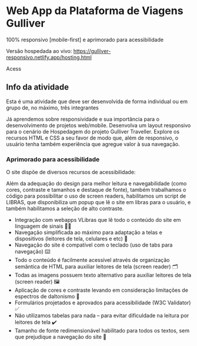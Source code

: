 # Web App da Plataforma de Viagens Gulliver 
100% responsivo [mobile-first] e aprimorado para acessibilidade

Versão hospedada ao vivo: https://gulliver-responsivo.netlify.app/hosting.html

Acess

## Info da atividade

Esta é uma atividade que deve ser desenvolvida de forma individual ou em grupo de, no máximo, três integrantes

Já aprendemos sobre responsividade e sua importância para o desenvolvimento de projetos web/mobile. Desenvolva um layout responsivo
 para o cenário de Hospedagem do projeto Gulliver Traveller. Explore os 
recursos HTML e CSS a seu favor de modo que, além de responsivo, o 
usuário tenha também experiência que agregue valor à sua navegação.

### Aprimorado para acessibilidade

O site dispõe de diversos recursos de acessibilidade:

Além da adequação do design para melhor leitura e navegabilidade (como cores, contraste e tamanhos  e destaque de fonte), também trabalhamos o código para possibilitar o uso de screen readers, habilitamos um script de LIBRAS, que disponibiliza um popup que lê o site em libras para o usuário, e também habilitamos a seleção de alto contraste.

* Integração com webapps VLibras que lê todo o conteúdo do site em linguagem de sinais ✋🏻
* Navegação simplificada ao máximo para adaptação a telas e dispositivos (leitores de tela, celulares e etc) 📱
* Navegação do site é compatível com o teclado (uso de tabs para navegação) ⌨️
* Todo o conteúdo é facilmente acessível através de organização semântica de HTML para auxiliar leitores de tela (screen reader) 🗂️
* Todas as imagens possuem texto alternativo para auxiliar leitores de tela (screen reader) 🖼️
* Aplicação de cores e contraste levando em consideração limitações de espectros de daltonismo 🎨
* Formulários projetados e aprovados para acessibilidade (W3C Validator) ✅
* Não utilizamos tabelas para nada – para evitar dificuldade na leitura por leitores de tela ✔️
* Tamanho de fonte redimensionável habilitado para todos os textos, sem que prejudique a navegação do site 💬

